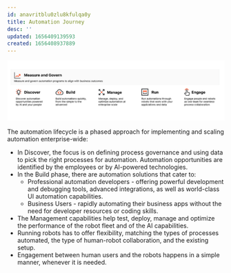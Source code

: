 ```yaml
---
id: anavritblu0zlu8kfulqa0y
title: Automation Journey
desc: ''
updated: 1656409139593
created: 1656408937889
---
```


![Automation Journey](/assets/images/2022-06-28-15-05-58.png)

The automation lifecycle is a phased approach for implementing and scaling automation enterprise-wide:

- In Discover, the focus is on defining process governance and using data to pick the right processes for automation. Automation opportunities are identified by the employees or by AI-powered technologies.
- In the Build phase, there are automation solutions that cater to:
  - Professional automation developers - offering powerful development and debugging tools, advanced integrations, as well as world-class UI automation capabilities.
  - Business Users - rapidly automating their business apps without the need for developer resources or coding skills.
- The Management capabilities help test, deploy, manage and optimize the performance of the robot fleet and of the AI capabilities.
- Running robots has to offer flexibility, matching the types of processes automated, the type of human-robot collaboration, and the existing setup.
- Engagement between human users and the robots happens in a simple manner, whenever it is needed.
